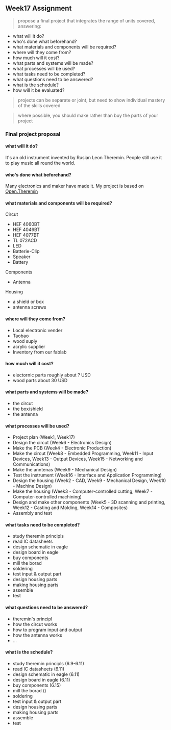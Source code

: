 ## Week17 Assignment

> propose a final project that integrates the range of units covered, answering:
> 
  - what will it do?
  - who's done what beforehand?
  - what materials and components will be required?
  - where will they come from?
  - how much will it cost?
  - what parts and systems will be made?
  - what processes will be used?
  - what tasks need to be completed?
  - what questions need to be answered?
  - what is the schedule?
  - how will it be evaluated?

>  projects can be separate or joint, but need to show individual mastery
      of the skills covered

>   where possible, you should make rather than buy the parts of your project

### Final project proposal

#### what will it do?

It's an old instrument invented by Rusian Leon Theremin. People still use it to play music all round the world.

#### who's done what beforehand?

Many electronics and maker have made it. My project is based on [Open.Theremin](http://www.gaudi.ch/OpenTheremin/)

#### what materials and components will be required?

Circut

- HEF 4060BT
- HEF 4046BT
- HEF 4077BT
- TL 072ACD
- LED
- Batterie-Clip
- Speaker
- Battery

Components

- Antenna

Housing

- a shield or box
- antenna screws

#### where will they come from?
- Local electronic vender
- Taobao
- wood suply
- acrylic supplier
- Inventory from our fablab

#### how much will it cost?

- electornic parts roughly about ? USD
- wood parts about 30 USD

#### what parts and systems will be made?

- the circut
- the box/shield
- the antenna

#### what processes will be used?

- Project plan (Week1, Week17)
- Design the circut (Week6 - Electronics Design)
- Make the PCB (Week4 - Electronic Production)
- Make the circut (Week8 - Embedded Programming, Week11 - Input Devices, Week13 - Output Devices, Week15 - Networking and Communications)
- Make the anntenas (Week9 - Mechanical Design)
- Test the instrument (Week16 - Interface and Application Programming)
- Design the housing (Week2 - CAD, Week9 - Mechanical Design, Week10 - Machine Design)
- Make the housing (Week3 - Computer-controlled cutting, Week7 - Computer-controlled machining)
- Design and make other components (Week5 - 3D scanning and printing, Week12 - Casting and Molding, Week14 - Composites)
- Assembly and test

#### what tasks need to be completed?
- study theremin principls
- read IC datasheets
- design schematic in eagle
- design board in eagle
- buy components
- mill the borad
- soldering
- test input & output part
- design housing parts
- making housing parts
- assemble
- test

#### what questions need to be answered?
- theremin's principl
- how the circut works
- how to program input and output
- how the antenna works
- ...

#### what is the schedule?

- study theremin principls (6.9-6.11)
- read IC datasheets (6.11)
- design schematic in eagle (6.11)
- design board in eagle (6.11)
- buy components (6.15)
- mill the borad ()
- soldering
- test input & output part
- design housing parts
- making housing parts
- assemble
- test